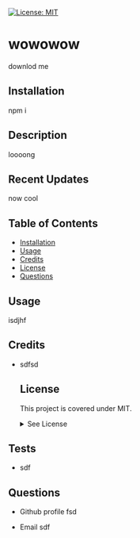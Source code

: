 
  [![License: MIT](https://img.shields.io/badge/License-MIT-yellow.svg)](https://opensource.org/licenses/MIT)
#  wowowow
downlod me

## Installation
npm i




 ## Description
 loooong

 ## Recent Updates
 now cool 

 ## Table of Contents
 - [Installation](#howToInstall)
 - [Usage](#usage)
 - [Credits](#credits)
 - [License](#license)
 - [Questions](#questions)



 ## Usage
 isdjhf
    
   

 ## Credits
- sdfsd




  ## License
  This project is covered under MIT.
  <details>
    <summary>
      See License
    </summary> 
  
  ```
  Copyright <3423> <Keith>
  Permission is hereby granted, free of charge, to any person obtaining a copy of this software and associated documentation files (the "Software"), to deal in the Software without restriction, including without limitation the rights to use, copy, modify, merge, publish, distribute, sublicense, and/or sell copies of the Software, and to permit persons to whom the Software is furnished to do so, subject to the following conditions:
  The above copyright notice and this permission notice shall be included in all copies or substantial portions of the Software.
  
  THE SOFTWARE IS PROVIDED "AS IS", WITHOUT WARRANTY OF ANY KIND, EXPRESS OR IMPLIED, INCLUDING BUT NOT LIMITED TO THE WARRANTIES OF MERCHANTABILITY, FITNESS FOR A PARTICULAR PURPOSE AND NONINFRINGEMENT. IN NO EVENT SHALL THE AUTHORS OR COPYRIGHT HOLDERS BE LIABLE FOR ANY CLAIM, DAMAGES OR OTHER LIABILITY, WHETHER IN AN ACTION OF CONTRACT, TORT OR OTHERWISE, ARISING FROM, OUT OF OR IN CONNECTION WITH THE SOFTWARE OR THE USE OR OTHER DEALINGS IN THE SOFTWARE.
  ```
  </details>
  


 ## Tests

 - sdf

 ## Questions

 - Github profile
  fsd

  - Email
  sdf
  

